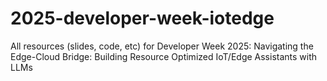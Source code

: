 # 2025-developer-week-iotedge
All resources (slides, code, etc) for Developer Week 2025: Navigating the Edge-Cloud Bridge: Building Resource Optimized IoT/Edge Assistants with LLMs
